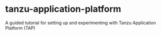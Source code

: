 # tanzu-application-platform
A guided tutorial for setting up and experimenting with Tanzu Application Platform (TAP)

